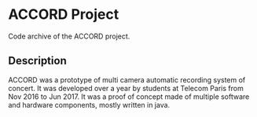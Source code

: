 # ACCORD Project

Code archive of the ACCORD project. 

## Description

ACCORD was a prototype of multi camera automatic recording system of concert. 
It was developed over a year by students at Telecom Paris from Nov 2016 to Jun 2017.
It was a proof of concept made of multiple software and hardware components, mostly written in java.
